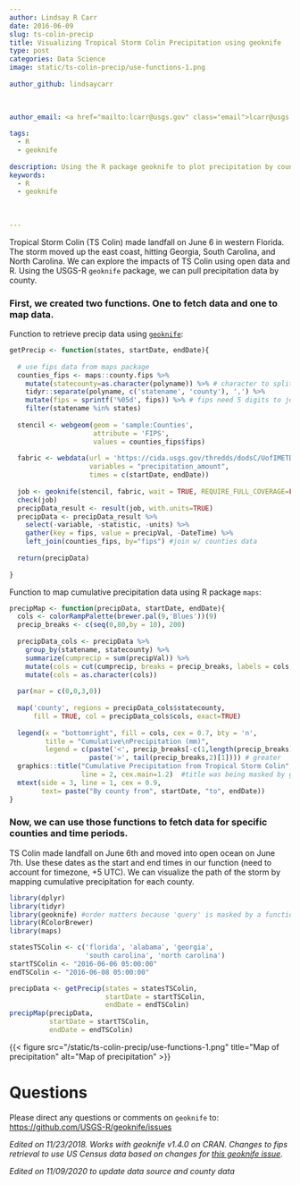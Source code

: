 ```yaml
---
author: Lindsay R Carr
date: 2016-06-09
slug: ts-colin-precip
title: Visualizing Tropical Storm Colin Precipitation using geoknife
type: post
categories: Data Science
image: static/ts-colin-precip/use-functions-1.png
 
author_github: lindsaycarr
 
 
 
author_email: <a href="mailto:lcarr@usgs.gov" class="email">lcarr@usgs.gov</a>

tags: 
  - R
  - geoknife
 
description: Using the R package geoknife to plot precipitation by county during Tropical Strom Colin.
keywords:
  - R
  - geoknife
 
 
 
---
```

Tropical Storm Colin (TS Colin) made landfall on June 6 in western
Florida. The storm moved up the east coast, hitting Georgia, South
Carolina, and North Carolina. We can explore the impacts of TS Colin
using open data and R. Using the USGS-R `geoknife` package, we can pull
precipitation data by county.

### First, we created two functions. One to fetch data and one to map data.

Function to retrieve precip data using
[`geoknife`](https://github.com/USGS-R/geoknife):

``` r
getPrecip <- function(states, startDate, endDate){
 
  # use fips data from maps package
  counties_fips <- maps::county.fips %>% 
    mutate(statecounty=as.character(polyname)) %>% # character to split into state & county
    tidyr::separate(polyname, c('statename', 'county'), ',') %>%
    mutate(fips = sprintf('%05d', fips)) %>% # fips need 5 digits to join w/ geoknife result
    filter(statename %in% states) 
  
  stencil <- webgeom(geom = 'sample:Counties',
                     attribute = 'FIPS',
                     values = counties_fips$fips)
  
  fabric <- webdata(url = 'https://cida.usgs.gov/thredds/dodsC/UofIMETDATA', 
                    variables = "precipitation_amount",
                    times = c(startDate, endDate))
  
  job <- geoknife(stencil, fabric, wait = TRUE, REQUIRE_FULL_COVERAGE=FALSE)
  check(job)
  precipData_result <- result(job, with.units=TRUE)
  precipData <- precipData_result %>% 
    select(-variable, -statistic, -units) %>% 
    gather(key = fips, value = precipVal, -DateTime) %>%
    left_join(counties_fips, by="fips") #join w/ counties data
  
  return(precipData)
  
}
```

Function to map cumulative precipitation data using R package `maps`:

``` r
precipMap <- function(precipData, startDate, endDate){
  cols <- colorRampPalette(brewer.pal(9,'Blues'))(9)
  precip_breaks <- c(seq(0,80,by = 10), 200)
  
  precipData_cols <- precipData %>% 
    group_by(statename, statecounty) %>% 
    summarize(cumprecip = sum(precipVal)) %>% 
    mutate(cols = cut(cumprecip, breaks = precip_breaks, labels = cols, right=FALSE)) %>%
    mutate(cols = as.character(cols))
  
  par(mar = c(0,0,3,0))
  
  map('county', regions = precipData_cols$statecounty, 
      fill = TRUE, col = precipData_cols$cols, exact=TRUE)
  
  legend(x = "bottomright", fill = cols, cex = 0.7, bty = 'n', 
         title = "Cumulative\nPrecipitation (mm)",
         legend = c(paste('<', precip_breaks[-c(1,length(precip_breaks))]), 
                    paste('>', tail(precip_breaks,2)[1]))) # greater
  graphics::title("Cumulative Precipitation from Tropical Storm Colin",
                  line = 2, cex.main=1.2)  #title was being masked by geoknife
  mtext(side = 3, line = 1, cex = 0.9, 
        text= paste("By county from", startDate, "to", endDate))
}
```

### Now, we can use those functions to fetch data for specific counties and time periods.

TS Colin made landfall on June 6th and moved into open ocean on June
7th. Use these dates as the start and end times in our function (need to
account for timezone, +5 UTC). We can visualize the path of the storm by
mapping cumulative precipitation for each county.

``` r
library(dplyr)
library(tidyr)
library(geoknife) #order matters because 'query' is masked by a function in dplyr
library(RColorBrewer)
library(maps)

statesTSColin <- c('florida', 'alabama', 'georgia', 
                   'south carolina', 'north carolina')
startTSColin <- "2016-06-06 05:00:00"
endTSColin <- "2016-06-08 05:00:00"

precipData <- getPrecip(states = statesTSColin, 
                        startDate = startTSColin, 
                        endDate = endTSColin)
precipMap(precipData, 
          startDate = startTSColin, 
          endDate = endTSColin)
```

{{< figure src="/static/ts-colin-precip/use-functions-1.png" title="Map of precipitation" alt="Map of precipitation" >}}

Questions
=========

Please direct any questions or comments on `geoknife` to:
<https://github.com/USGS-R/geoknife/issues>

*Edited on 11/23/2018. Works with geoknife v1.4.0 on CRAN. Changes to fips
retrieval to use US Census data based on changes for [this geoknife
issue](https://github.com/USGS-R/geoknife/issues/278).*

*Edited on 11/09/2020 to update data source and county data*
